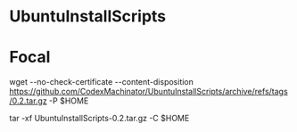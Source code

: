 # UbuntuInstallScripts

# Focal
wget --no-check-certificate --content-disposition https://github.com/CodexMachinator/UbuntuInstallScripts/archive/refs/tags/0.2.tar.gz -P $HOME

tar -xf UbuntuInstallScripts-0.2.tar.gz -C $HOME
